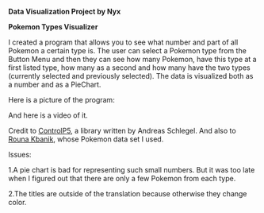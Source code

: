 **Data Visualization Project by Nyx**

**Pokemon Types Visualizer**

I created a program that allows you to see what number and part of all Pokemon a certain type is. 
The user can select a Pokemon type from the Button Menu and then they can see how many Pokemon, have this type
at a first listed type, how many as a second and how many have the two types (currently selected and previously selected).
The data is visualized both as a number and as a PieChart.

Here is a picture of the program:


And here is a video of it. 

Credit to [ControlP5](http://www.sojamo.de/libraries/controlP5/), a library written by Andreas Schlegel. 
And also to [Rouna Kbanik](https://www.kaggle.com/rounakbanik/pokemon), whose Pokemon data set I used. 

Issues: 

1.A pie chart is bad for representing such small numbers. But it was too late when I figured out that there are only a few Pokemon from each type.

2.The titles are outside of the translation because otherwise they change color. 
